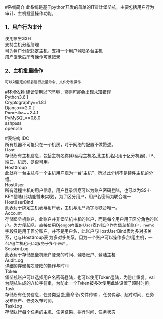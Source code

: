 #系统简介
此系统是基于python开发的简单的IT审计堡垒机。主要包括用户行为审计、主机批量操作功能。<br> 
### 1、用户行为审计<br>
使用原生SSH<br>
    支持主机分组管理<br>
	可为用户分配指定主机，支持一个用户登陆多台主机<br>
	用户登录后所有操作可被记录<br>
### 2、主机批量操作<br>
    可以对指定的机器进行批量命令、文件分发操作

#环境依赖
建议使用以下环境，否则可能会出现未知错误<br>
Python3.6.1<br>
Cryptography==1.8.1<br>
Django==2.0.2<br>
Paramiko==2.4.1<br>
PyMySQL==0.8.0<br>
sshpass<br>
openssh<br>

#表结构
IDC<br>
所有机器不可能只在一个机房，对于网络的配置不做赘述。<br>
Host<br>
存储所有主机信息，包括主机名称(非远程主机名,此主机名只用于区分机器)、IP、端口、机房、是否可用。<br>
HostGroup<br>
此处将一台主机与一个主机用户视为一台“主机”，所以此分组不是硬件主机的分组。<br>
HostUser<br>
	所有远程主机的用户信息，用户登录信息可以为账户密码登陆，也可以为SSH-KEY登陆(此功能暂未实现)，为了区分用户，用户名密码为联合唯一<br>
HostUserBind<br>
	此表用于绑定主机表与用户表，主机与用户两字段联合唯一。<br>
Account<br>
	存储堡垒机账户，此账户并非堡垒机主机的账户，而是每个用户用于区分角色的账户。为方便起见，直接使用Django内置的User表的账户作为堡垒机账户，name字段只是用于区分账户，并不是用户名，此账户与HostUserBind表为多对多关系，也与HostGroup表
为多对多关系，因为一个账户可以操作多台/组主机，一台/组主机也可以服务于多个账户。<br>
SessionLog<br>
	此表用于存储堡垒机账户登录的时间、登陆账户、登陆主机<br>
AuditLog<br>
	详细的存储每次登陆的操作与时间<br>
Token<br>
	堡垒机账户可以选择用户名密码登陆，也可以使用Token登陆，为防止重复，val为随机生成的八位字符串，为防止一个Token被多次使用此处设置了超时时间。<br>
Task<br>
	存储所有任务信息，任务类型(批量命令/文件传输)、任务内容、超时时间、任务发布账户、任务发布时间。<br>
TaskLog<br>
	存储执行每个任务的主机、任务结果、执行时间、任务状态<br>



	
